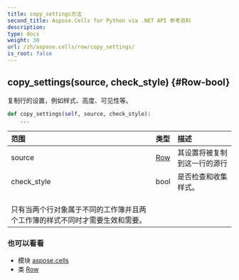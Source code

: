```yaml
---
title: copy_settings方法
second_title: Aspose.Cells for Python via .NET API 参考资料
description:
type: docs
weight: 30
url: /zh/aspose.cells/row/copy_settings/
is_root: false
---
```

##  copy_settings(source, check_style) {#Row-bool}
复制行的设置，例如样式、高度、可见性等。



```python
def copy_settings(self, source, check_style):
    ...
```


|范围|类型|描述|
| :- | :- | :- |
| source | [Row](/cells/python-net/zh/aspose.cells/row) |其设置将被复制到这一行的源行|
| check_style | bool |是否检查和收集样式。<br/>只有当两个行对象属于不同的工作簿并且两个工作簿的样式不同时才需要生效和需要。|



### 也可以看看
* 模块 [aspose.cells](../../)
* 类 [Row](/cells/python-net/zh/aspose.cells/row)

